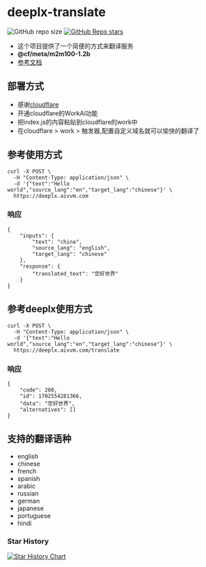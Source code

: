 # deeplx-translate

![GitHub repo size](https://img.shields.io/github/repo-size/caoyunzhou/deeplx-translate)
[![GitHub Repo stars](https://img.shields.io/github/stars/caoyunzhou/deeplx-translate?style=social)](https://github.com/caoyunzhou/deeplx-translate/stargazers)

- 这个项目提供了一个简便的方式来翻译服务
- **@cf/meta/m2m100-1.2b**
- [参考文档](https://developers.cloudflare.com/workers-ai/models/translation/)

## 部署方式

- 感谢[cloudflare](https://cloudflare.com)
- 开通cloudflare的WorkAi功能
- 把index.js的内容粘贴到cloudflare的work中
- 在cloudflare > work > 触发器,配置自定义域名就可以愉快的翻译了

## 参考使用方式

```Shell
curl -X POST \
  -H "Content-Type: application/json" \
  -d '{"text":"Hello world","source_lang":"en","target_lang":"chinese"}' \
  https://deeplx.aivvm.com

```

### 响应

```Body
{
    "inputs": {
        "text": "china",
        "source_lang": "english",
        "target_lang": "chinese"
    },
    "response": {
        "translated_text": "您好世界"
    }
}
```

## 参考deeplx使用方式

```Shell
curl -X POST \
  -H "Content-Type: application/json" \
  -d '{"text":"Hello world","source_lang":"en","target_lang":"chinese"}' \
  https://deeplx.aivvm.com/translate

```

### 响应

```Body
{
    "code": 200,
    "id": 1702554281366,
    "data": "您好世界",
    "alternatives": []
}
```


## 支持的翻译语种

- english
- chinese
- french
- spanish
- arabic
- russian
- german
- japanese
- portuguese
- hindi


### Star History

[![Star History Chart](https://api.star-history.com/svg?repos=caoyunzhou/deeplx-translate&type=Date)](https://star-history.com/#caoyunzhou/deeplx-translate&Date)
